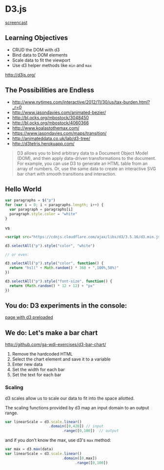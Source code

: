# D3.js

[screencast](https://vimeo.com/133149838)

## Learning Objectives

- CRUD the DOM with d3
- Bind data to DOM elements
- Scale data to fit the viewport
- Use d3 helper methods like `min` and `max`

http://d3js.org/

## The Possibilities are Endless

- http://www.nytimes.com/interactive/2012/11/30/us/tax-burden.html?_r=0
- http://www.jasondavies.com/animated-bezier/
- http://bl.ocks.org/mbostock/3048450
- http://bl.ocks.org/mbostock/4060366
- http://www.koalastothemax.com/
- https://www.jasondavies.com/maps/transition/
- http://animateddata.co.uk/lab/d3-tree/
- http://d3tetris.herokuapp.com/

>D3 allows you to bind arbitrary data to a Document Object Model (DOM), and then apply data-driven transformations to the document. For example, you can use D3 to generate an HTML table from an array of numbers. Or, use the same data to create an interactive SVG bar chart with smooth transitions and interaction.

## Hello World

```js
var paragraphs = $("p")
for (var i = 0; i < paragraphs.length; i++) {
  var paragraph = paragraphs[i]
  paragraph.style.color = "white"
}
```

vs

```html
<script src="https://cdnjs.cloudflare.com/ajax/libs/d3/3.5.16/d3.min.js" charset="utf-8"></script>
```

```js
d3.selectAll("p").style("color", "white")

// or even:

d3.selectAll("p").style("color", function() {
  return "hsl(" + Math.random() * 360 + ",100%,50%)"
})

d3.selectAll("p").style("font-size", function() {
  return (Math.random() * 12 + 12) + "px"
})

```

## You do: D3 experiments in the console:

[page with d3 preloaded](http://ga-wdi-exercises.github.io/d3-console/)

## We do: Let's make a bar chart

http://github.com/ga-wdi-exercises/d3-bar-chart/

1. Remove the hardcoded HTML
2. Select the chart element and save it to a variable
3. Enter new data
4. Set the width for each bar
5. Set the text for each bar

### Scaling

d3 scales allow us to scale our data to fit into the space allotted.

The scaling functions provided by d3 map an input domain to an output range.

```js
var linearScale = d3.scale.linear()
                    .domain([0,420]) // input
			              .range([0,100])  // output
```

and if you don’t know the max, use d3's `max` method:

```js
var max = d3.max(data)
var linearScale = d3.scale.linear()
                          .domain([0,max])
			                    .range([0,100])
```
